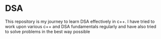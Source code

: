 # DSA
This repository is my journey to learn DSA effectively in c++. I have tried to work upon various c++ and DSA fundamentals regularly and have also tried to solve problems in the best way possible
